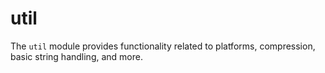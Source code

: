 # util

The `util` module provides functionality related to platforms, compression, basic string handling, and more.
